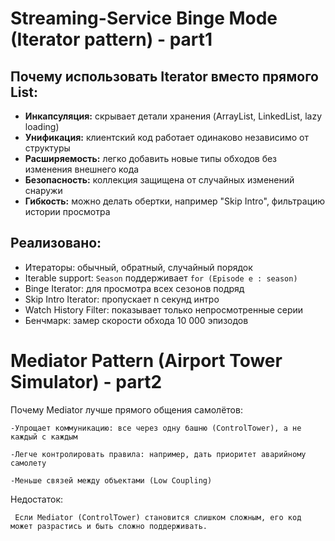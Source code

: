# Streaming-Service Binge Mode (Iterator pattern) - part1

## Почему использовать Iterator вместо прямого List<Episode>:
- **Инкапсуляция:** скрывает детали хранения (ArrayList, LinkedList, lazy loading)
- **Унификация:** клиентский код работает одинаково независимо от структуры
- **Расширяемость:** легко добавить новые типы обходов без изменения внешнего кода
- **Безопасность:** коллекция защищена от случайных изменений снаружи
- **Гибкость:** можно делать обертки, например "Skip Intro", фильтрацию истории просмотра

## Реализовано:
- Итераторы: обычный, обратный, случайный порядок
- Iterable support: `Season` поддерживает `for (Episode e : season)`
- Binge Iterator: для просмотра всех сезонов подряд
- Skip Intro Iterator: пропускает n секунд интро
- Watch History Filter: показывает только непросмотренные серии
- Бенчмарк: замер скорости обхода 10 000 эпизодов

# Mediator Pattern (Airport Tower Simulator) - part2
Почему Mediator лучше прямого общения самолётов:

    -Упрощает коммуникацию: все через одну башню (ControlTower), а не каждый с каждым

    -Легче контролировать правила: например, дать приоритет аварийному самолету

    -Меньше связей между объектами (Low Coupling)

Недостаток:

     Если Mediator (ControlTower) становится слишком сложным, его код может разрастись и быть сложно поддерживать.
